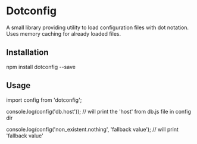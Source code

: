 Dotconfig
=========

A small library providing utility to load configuration files with dot notation. 
Uses memory caching for already loaded files.

## Installation

  npm install dotconfig --save

## Usage

   import config from 'dotconfig';

   console.log(config('db.host')); // will print the 'host' from db.js file in config dir

   console.log(config('non_existent.nothing', 'fallback value'); // will print 'fallback value'
  